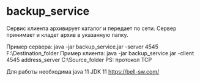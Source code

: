 # backup_service

Сервис клиента архивирует каталог и передает по сети.
Сервер принимает и кладет архив в указанную папку.


Пример сервера: java -jar backup_service.jar -server 4545 F:\Destination_folder
Пример клиента: java -jar backup_service.jar -client 4545 address_server C:\Source_folder
PS: протокол TCP


Для работы необходима java 11
JDK 11 https://bell-sw.com/
